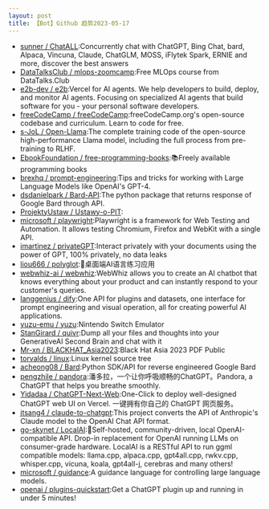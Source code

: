 ```yaml
---
layout: post
title: 【Bot】Github 趋势2023-05-17
---
```


* [sunner / ChatALL](https://github.com/sunner/ChatALL):Concurrently chat with ChatGPT, Bing Chat, bard, Alpaca, Vincuna, Claude, ChatGLM, MOSS, iFlytek Spark, ERNIE and more, discover the best answers
* [DataTalksClub / mlops-zoomcamp](https://github.com/DataTalksClub/mlops-zoomcamp):Free MLOps course from DataTalks.Club
* [e2b-dev / e2b](https://github.com/e2b-dev/e2b):Vercel for AI agents. We help developers to build, deploy, and monitor AI agents. Focusing on specialized AI agents that build software for you - your personal software developers.
* [freeCodeCamp / freeCodeCamp](https://github.com/freeCodeCamp/freeCodeCamp):freeCodeCamp.org's open-source codebase and curriculum. Learn to code for free.
* [s-JoL / Open-Llama](https://github.com/s-JoL/Open-Llama):The complete training code of the open-source high-performance Llama model, including the full process from pre-training to RLHF.
* [EbookFoundation / free-programming-books](https://github.com/EbookFoundation/free-programming-books):📚Freely available programming books
* [brexhq / prompt-engineering](https://github.com/brexhq/prompt-engineering):Tips and tricks for working with Large Language Models like OpenAI's GPT-4.
* [dsdanielpark / Bard-API](https://github.com/dsdanielpark/Bard-API):The python package that returns response of Google Bard through API.
* [ProjektyUstaw / Ustawy-o-PIT](https://github.com/ProjektyUstaw/Ustawy-o-PIT):
* [microsoft / playwright](https://github.com/microsoft/playwright):Playwright is a framework for Web Testing and Automation. It allows testing Chromium, Firefox and WebKit with a single API.
* [imartinez / privateGPT](https://github.com/imartinez/privateGPT):Interact privately with your documents using the power of GPT, 100% privately, no data leaks
* [liou666 / polyglot](https://github.com/liou666/polyglot):🤖️桌面端AI语言练习应用
* [webwhiz-ai / webwhiz](https://github.com/webwhiz-ai/webwhiz):WebWhiz allows you to create an AI chatbot that knows everything about your product and can instantly respond to your customer's queries.
* [langgenius / dify](https://github.com/langgenius/dify):One API for plugins and datasets, one interface for prompt engineering and visual operation, all for creating powerful AI applications.
* [yuzu-emu / yuzu](https://github.com/yuzu-emu/yuzu):Nintendo Switch Emulator
* [StanGirard / quivr](https://github.com/StanGirard/quivr):Dump all your files and thoughts into your GenerativeAI Second Brain and chat with it
* [Mr-xn / BLACKHAT_Asia2023](https://github.com/Mr-xn/BLACKHAT_Asia2023):Black Hat Asia 2023 PDF Public
* [torvalds / linux](https://github.com/torvalds/linux):Linux kernel source tree
* [acheong08 / Bard](https://github.com/acheong08/Bard):Python SDK/API for reverse engineered Google Bard
* [pengzhile / pandora](https://github.com/pengzhile/pandora):潘多拉，一个让你呼吸顺畅的ChatGPT。Pandora, a ChatGPT that helps you breathe smoothly.
* [Yidadaa / ChatGPT-Next-Web](https://github.com/Yidadaa/ChatGPT-Next-Web):One-Click to deploy well-designed ChatGPT web UI on Vercel. 一键拥有你自己的 ChatGPT 网页服务。
* [jtsang4 / claude-to-chatgpt](https://github.com/jtsang4/claude-to-chatgpt):This project converts the API of Anthropic's Claude model to the OpenAI Chat API format.
* [go-skynet / LocalAI](https://github.com/go-skynet/LocalAI):🤖Self-hosted, community-driven, local OpenAI-compatible API. Drop-in replacement for OpenAI running LLMs on consumer-grade hardware. LocalAI is a RESTful API to run ggml compatible models: llama.cpp, alpaca.cpp, gpt4all.cpp, rwkv.cpp, whisper.cpp, vicuna, koala, gpt4all-j, cerebras and many others!
* [microsoft / guidance](https://github.com/microsoft/guidance):A guidance language for controlling large language models.
* [openai / plugins-quickstart](https://github.com/openai/plugins-quickstart):Get a ChatGPT plugin up and running in under 5 minutes!

